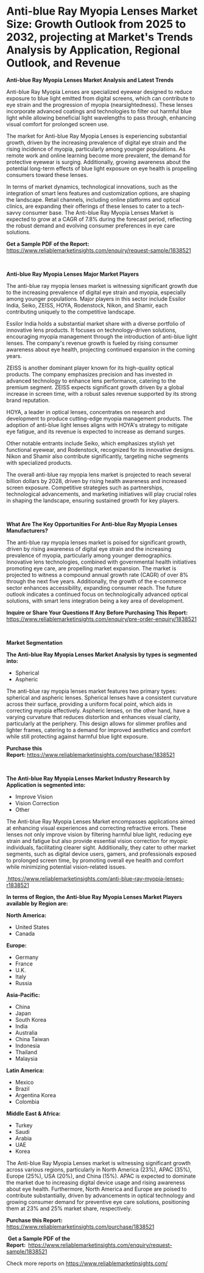 <p><h1>Anti-blue Ray Myopia Lenses Market Size: Growth Outlook from 2025 to 2032, projecting at Market's Trends Analysis by Application, Regional Outlook, and Revenue</h1></p><p><strong>Anti-blue Ray Myopia Lenses Market Analysis and Latest Trends</strong></p>
<p><p>Anti-blue Ray Myopia Lenses are specialized eyewear designed to reduce exposure to blue light emitted from digital screens, which can contribute to eye strain and the progression of myopia (nearsightedness). These lenses incorporate advanced coatings and technologies to filter out harmful blue light while allowing beneficial light wavelengths to pass through, enhancing visual comfort for prolonged screen use.</p><p>The market for Anti-blue Ray Myopia Lenses is experiencing substantial growth, driven by the increasing prevalence of digital eye strain and the rising incidence of myopia, particularly among younger populations. As remote work and online learning become more prevalent, the demand for protective eyewear is surging. Additionally, growing awareness about the potential long-term effects of blue light exposure on eye health is propelling consumers toward these lenses.</p><p>In terms of market dynamics, technological innovations, such as the integration of smart lens features and customization options, are shaping the landscape. Retail channels, including online platforms and optical clinics, are expanding their offerings of these lenses to cater to a tech-savvy consumer base. The Anti-blue Ray Myopia Lenses Market is expected to grow at a CAGR of 7.8% during the forecast period, reflecting the robust demand and evolving consumer preferences in eye care solutions.</p></p>
<p><strong>Get a Sample PDF of the Report:&nbsp;</strong> <a href="https://www.reliablemarketinsights.com/enquiry/request-sample/1838521?utm_campaign=2345&utm_medium=2&utm_source=Github&utm_content=ia&utm_term=10022025&utm_id=anti-blue-ray-myopia-lenses">https://www.reliablemarketinsights.com/enquiry/request-sample/1838521</a></p>
<p>&nbsp;</p>
<p><strong>Anti-blue Ray Myopia Lenses Major Market Players</strong></p>
<p><p>The anti-blue ray myopia lenses market is witnessing significant growth due to the increasing prevalence of digital eye strain and myopia, especially among younger populations. Major players in this sector include Essilor India, Seiko, ZEISS, HOYA, Rodenstock, Nikon, and Shamir, each contributing uniquely to the competitive landscape.</p><p>Essilor India holds a substantial market share with a diverse portfolio of innovative lens products. It focuses on technology-driven solutions, encouraging myopia management through the introduction of anti-blue light lenses. The company's revenue growth is fueled by rising consumer awareness about eye health, projecting continued expansion in the coming years.</p><p>ZEISS is another dominant player known for its high-quality optical products. The company emphasizes precision and has invested in advanced technology to enhance lens performance, catering to the premium segment. ZEISS expects significant growth driven by a global increase in screen time, with a robust sales revenue supported by its strong brand reputation.</p><p>HOYA, a leader in optical lenses, concentrates on research and development to produce cutting-edge myopia management products. The adoption of anti-blue light lenses aligns with HOYA's strategy to mitigate eye fatigue, and its revenue is expected to increase as demand surges.</p><p>Other notable entrants include Seiko, which emphasizes stylish yet functional eyewear, and Rodenstock, recognized for its innovative designs. Nikon and Shamir also contribute significantly, targeting niche segments with specialized products.</p><p>The overall anti-blue ray myopia lens market is projected to reach several billion dollars by 2028, driven by rising health awareness and increased screen exposure. Competitive strategies such as partnerships, technological advancements, and marketing initiatives will play crucial roles in shaping the landscape, ensuring sustained growth for key players.</p></p>
<p>&nbsp;</p>
<p><strong>What Are The Key Opportunities For Anti-blue Ray Myopia Lenses Manufacturers?</strong></p>
<p><p>The anti-blue ray myopia lenses market is poised for significant growth, driven by rising awareness of digital eye strain and the increasing prevalence of myopia, particularly among younger demographics. Innovative lens technologies, combined with governmental health initiatives promoting eye care, are propelling market expansion. The market is projected to witness a compound annual growth rate (CAGR) of over 8% through the next five years. Additionally, the growth of the e-commerce sector enhances accessibility, expanding consumer reach. The future outlook indicates a continued focus on technologically advanced optical solutions, with smart lens integration being a key area of development.</p></p>
<p><strong>Inquire or Share Your Questions If Any Before Purchasing This Report:</strong> <a href="https://www.reliablemarketinsights.com/enquiry/pre-order-enquiry/1838521?utm_campaign=2345&utm_medium=2&utm_source=Github&utm_content=ia&utm_term=10022025&utm_id=anti-blue-ray-myopia-lenses">https://www.reliablemarketinsights.com/enquiry/pre-order-enquiry/1838521</a></p>
<p>&nbsp;</p>
<p><strong>Market Segmentation</strong></p>
<p><strong>The Anti-blue Ray Myopia Lenses Market Analysis by types is segmented into:</strong></p>
<p><ul><li>Spherical</li><li>Aspheric</li></ul></p>
<p><p>The anti-blue ray myopia lenses market features two primary types: spherical and aspheric lenses. Spherical lenses have a consistent curvature across their surface, providing a uniform focal point, which aids in correcting myopia effectively. Aspheric lenses, on the other hand, have a varying curvature that reduces distortion and enhances visual clarity, particularly at the periphery. This design allows for slimmer profiles and lighter frames, catering to a demand for improved aesthetics and comfort while still protecting against harmful blue light exposure.</p></p>
<p><strong>Purchase this Report:&nbsp;</strong><a href="https://www.reliablemarketinsights.com/purchase/1838521?utm_campaign=2345&utm_medium=2&utm_source=Github&utm_content=ia&utm_term=10022025&utm_id=anti-blue-ray-myopia-lenses">https://www.reliablemarketinsights.com/purchase/1838521</a></p>
<p>&nbsp;</p>
<p><strong>The Anti-blue Ray Myopia Lenses Market Industry Research by Application is segmented into:</strong></p>
<p><ul><li>Improve Vision</li><li>Vision Correction</li><li>Other</li></ul></p>
<p><p>The Anti-blue Ray Myopia Lenses Market encompasses applications aimed at enhancing visual experiences and correcting refractive errors. These lenses not only improve vision by filtering harmful blue light, reducing eye strain and fatigue but also provide essential vision correction for myopic individuals, facilitating clearer sight. Additionally, they cater to other market segments, such as digital device users, gamers, and professionals exposed to prolonged screen time, by promoting overall eye health and comfort while minimizing potential vision-related issues.</p></p>
<p><a href="https://www.reliablemarketinsights.com/anti-blue-ray-myopia-lenses-r1838521?utm_campaign=2345&utm_medium=2&utm_source=Github&utm_content=ia&utm_term=10022025&utm_id=anti-blue-ray-myopia-lenses">&nbsp;https://www.reliablemarketinsights.com/anti-blue-ray-myopia-lenses-r1838521</a></p>
<p><strong>In terms of Region, the Anti-blue Ray Myopia Lenses Market Players available by Region are:</strong></p>
<p>
    <p> <strong> North America: </strong>
        <ul>
            <li>United States</li>
            <li>Canada</li>
        </ul>
        </p> 
    <p> <strong> Europe: </strong>
        <ul>
            <li>Germany</li>
            <li>France</li>
            <li>U.K.</li>
            <li>Italy</li>
            <li>Russia</li>
        </ul>
        </p> 
    <p> <strong> Asia-Pacific: </strong>
        <ul>
            <li>China</li>
            <li>Japan</li>
            <li>South Korea</li>
            <li>India</li>
            <li>Australia</li>
            <li>China Taiwan</li>
            <li>Indonesia</li>
            <li>Thailand</li>
            <li>Malaysia</li>
        </ul>
        </p> 
    <p> <strong> Latin America: </strong>
        <ul>
            <li>Mexico</li>
            <li>Brazil</li>
            <li>Argentina Korea</li>
            <li>Colombia</li>
        </ul>
        </p> 
    <p> <strong> Middle East & Africa: </strong>
        <ul>
            <li>Turkey</li>
            <li>Saudi</li>
            <li>Arabia</li>
            <li>UAE</li>
            <li>Korea</li>
        </ul>
    </p>
    </p>
<p><p>The Anti-blue Ray Myopia Lenses market is witnessing significant growth across various regions, particularly in North America (23%), APAC (35%), Europe (25%), USA (20%), and China (15%). APAC is expected to dominate the market due to increasing digital device usage and rising awareness about eye health. Furthermore, North America and Europe are poised to contribute substantially, driven by advancements in optical technology and growing consumer demand for preventive eye care solutions, positioning them at 23% and 25% market share, respectively.</p></p>
<p><strong>Purchase this Report: </strong><a href="https://www.reliablemarketinsights.com/purchase/1838521?utm_campaign=2345&utm_medium=2&utm_source=Github&utm_content=ia&utm_term=10022025&utm_id=anti-blue-ray-myopia-lenses">https://www.reliablemarketinsights.com/purchase/1838521</a></p>
<p>&nbsp;<strong>Get a Sample PDF of the Report:&nbsp;&nbsp;</strong><a href="https://www.reliablemarketinsights.com/enquiry/request-sample/1838521?utm_campaign=2345&utm_medium=2&utm_source=Github&utm_content=ia&utm_term=10022025&utm_id=anti-blue-ray-myopia-lenses">https://www.reliablemarketinsights.com/enquiry/request-sample/1838521</a></p>
<p><strong></strong></p>
<p>Check more reports on <a href="https://www.reliablemarketinsights.com/?utm_campaign=2345&utm_medium=2&utm_source=Github&utm_content=ia&utm_term=10022025&utm_id=anti-blue-ray-myopia-lenses">https://www.reliablemarketinsights.com/</a></p>